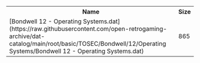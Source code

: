 <table>
<tr><th>Name</th><th>Size</th></tr>
<tr><td>
[Bondwell 12 - Operating Systems.dat](https://raw.githubusercontent.com/open-retrogaming-archive/dat-catalog/main/root/basic/TOSEC/Bondwell/12/Operating Systems/Bondwell 12 - Operating Systems.dat)
</td><td>865</td></tr>
</table>
